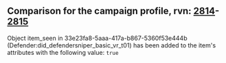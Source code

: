 ## Comparison for the campaign profile, rvn: [2814](https://github.com/PRO100KatYT/FortniteProfileRevisions/tree/main/profiles/campaign/2814%20campaign.json)-[2815](https://github.com/PRO100KatYT/FortniteProfileRevisions/tree/main/profiles/campaign/2815%20campaign.json)

Object item_seen in 33e23fa8-5aaa-417a-b867-5360f53e444b (Defender:did_defendersniper_basic_vr_t01) has been added to the item's attributes with the following value: `true`
<br><br>

